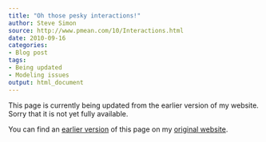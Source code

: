 ```yaml
---
title: "Oh those pesky interactions!"
author: Steve Simon
source: http://www.pmean.com/10/Interactions.html
date: 2010-09-16
categories:
- Blog post
tags:
- Being updated
- Modeling issues
output: html_document
---
```


This page is currently being updated from the earlier version of my website. Sorry that it is not yet fully available.

<!---More--->

You can find an [earlier version][sim1] of this page on my [original website][sim2].

[sim1]: http://www.pmean.com/10/Interactions.html
[sim2]: http://www.pmean.com/original_site.html
